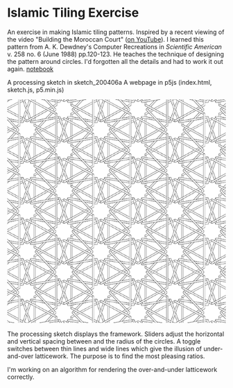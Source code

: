 # Islamic Tiling Exercise

An exercise in making Islamic tiling patterns. Inspired by a recent viewing of the video "Building the Moroccan Court" ([on YouTube](https://www.youtube.com/watch?v=Og6cTlwBTrk)).  I learned this pattern from A. K. Dewdney's Computer Recreations in *Scientific American* v. 258 no. 6 (June 1988) pp.120-123. He teaches the technique of designing the pattern around circles. I'd forgotten all the details and had to work it out again. [notebook](../master/Islamic%20Geometric%20Patterns.pdf)

A processing sketch in sketch_200406a
A webpage in p5js (index.html, sketch.js, p5.min.js)

![Islamic Tiling Exercise](tiling.png)

The processing sketch displays the framework. Sliders adjust the horizontal and vertical spacing between and the radius of the circles. A toggle switches between thin lines and wide lines which give the illusion of under-and-over latticework. The purpose is to find the most pleasing ratios.

I'm working on an algorithm for rendering the over-and-under latticework correctly.
